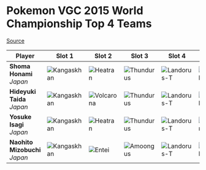 # Pokemon VGC 2015 World Championship Top 4 Teams
[Source](http://www.pokemon.com/us/play-pokemon/worlds/2015/teams/masters/)

Player | Slot 1 | Slot 2 | Slot 3 | Slot 4 | Slot 5 | Slot 6
--- | --- | --- | --- | --- | --- | ---
**Shoma Honami** _Japan_ | ![Kangaskhan](http://assets8.pokemon.com/assets/cms2/img/pokedex/detail/115.png) | ![Heatran](http://assets18.pokemon.com/assets/cms2/img/pokedex/detail/485.png) | ![Thundurus](http://assets13.pokemon.com/assets/cms2/img/pokedex/detail/642.png) | ![Landorus-T](http://assets13.pokemon.com/assets/cms2/img/pokedex/detail/645_f2.png) | ![Cresselia](http://assets21.pokemon.com/assets/cms2/img/pokedex/detail/488.png) | ![Amoongus](http://assets16.pokemon.com/assets/cms2/img/pokedex/detail/591.png)
**Hideyuki Taida** _Japan_ | ![Kangaskhan](http://assets8.pokemon.com/assets/cms2/img/pokedex/detail/115.png) | ![Volcarona](http://assets18.pokemon.com/assets/cms2/img/pokedex/detail/637.png) | ![Thundurus](http://assets13.pokemon.com/assets/cms2/img/pokedex/detail/642.png) | ![Landorus-T](http://assets13.pokemon.com/assets/cms2/img/pokedex/detail/645_f2.png) | ![Cresselia](http://assets21.pokemon.com/assets/cms2/img/pokedex/detail/488.png) | ![Aegislash](http://assets16.pokemon.com/assets/cms2/img/pokedex/detail/681.png)
**Yosuke Isagi** _Japan_ | ![Kangaskhan](http://assets8.pokemon.com/assets/cms2/img/pokedex/detail/115.png) | ![Heatran](http://assets18.pokemon.com/assets/cms2/img/pokedex/detail/485.png) | ![Thundurus](http://assets13.pokemon.com/assets/cms2/img/pokedex/detail/642.png) | ![Landorus-T](http://assets13.pokemon.com/assets/cms2/img/pokedex/detail/645_f2.png) | ![Sylveon](http://assets21.pokemon.com/assets/cms2/img/pokedex/detail/700.png) | ![Aegislash](http://assets16.pokemon.com/assets/cms2/img/pokedex/detail/681.png)
**Naohito Mizobuchi** _Japan_ | ![Kangaskhan](http://assets8.pokemon.com/assets/cms2/img/pokedex/detail/115.png) | ![Entei](http://assets18.pokemon.com/assets/cms2/img/pokedex/detail/244.png) | ![Amoongus](http://assets13.pokemon.com/assets/cms2/img/pokedex/detail/591.png) | ![Landorus-T](http://assets13.pokemon.com/assets/cms2/img/pokedex/detail/645_f2.png) | ![Cresselia](http://assets21.pokemon.com/assets/cms2/img/pokedex/detail/488.png) | ![Aegislash](http://assets16.pokemon.com/assets/cms2/img/pokedex/detail/681.png)
